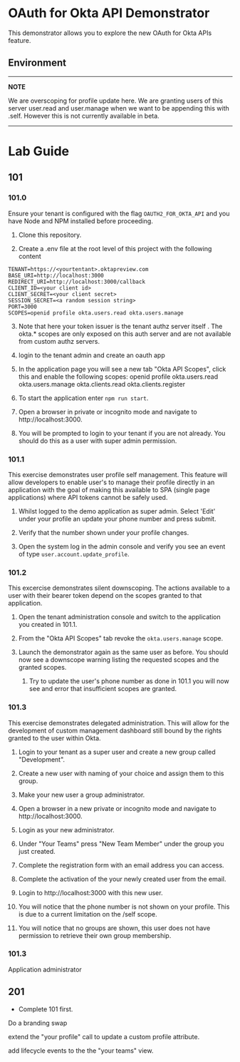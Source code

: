 # OAuth for Okta API Demonstrator

This demonstrator allows you to explore the new OAuth for Okta APIs feature.

## Environment

---
**NOTE**

We are overscoping for profile update here. We are granting users of this server user.read and
user.manage when we want to be appending this with .self. However this is not
currently available in beta.

---

# Lab Guide

## 101


### 101.0 
Ensure your tenant is configured with the flag ```OAUTH2_FOR_OKTA_API``` and you
have Node and NPM installed before proceeding.

<!-- UDP magic goes here --->

1. Clone this repository.

1. Create a .env file at the root level of this project with the following
   content

```
TENANT=https://<yourtentant>.oktapreview.com
BASE_URI=http://localhost:3000
REDIRECT_URI=http://localhost:3000/callback
CLIENT_ID=<your client id>
CLIENT_SECRET=<your client secret>
SESSION_SECRET=<a random session string>
PORT=3000
SCOPES=openid profile okta.users.read okta.users.manage
```

3. Note that here your token issuer is the tenant authz server itself . The okta.*
scopes are only exposed on this auth server and are not available from custom
authz servers.

1. login to the tenant admin and create an oauth app

1. In the application page you will see a new tab "Okta API Scopes", click this
   and enable the following scopes: openid profile okta.users.read okta.users.manage okta.clients.read okta.clients.register 

1. To start the application enter ```npm run start```.

1. Open a browser in private or incognito mode and navigate to http://localhost:3000.

1. You will be prompted to login to your tenant if you are not already. You should
do this as a user with super admin permission.

### 101.1

This exercise demonstrates user profile self management. This feature will allow
developers to enable user's to manage their profile directly in an application
with the goal of making this available to SPA (single page applications) where
API tokens cannot be safely used.

1. Whilst logged to the demo application as super admin. Select 'Edit' under
   your profile an update your phone number and press submit.

1. Verify that the number shown under your profile changes.

1. Open the system log in the admin console and verify you see an event of type
   ```user.account.update_profile```.

### 101.2

   This excercise demonstrates silent downscoping. The actions available to a
   user with their bearer token depend on the scopes granted to that
   application.
   
1. Open the tenant administration console and switch to the application you
      created in 101.1.

1. From the "Okta API Scopes" tab revoke the ```okta.users.manage``` scope.

1. Launch the demonstrator again as the same user as before. You should now
      see a downscope warning listing the requested scopes and the granted
      scopes.

   1. Try to update the user's phone number as done in 101.1 you will now see
      and error that insufficient scopes are granted.

### 101.3

This exercise demonstrates delegated administration. This will allow for the
development of custom management dashboard still bound by the rights granted to
the user within Okta.

1. Login to your tenant as a super user and create a new group called "Development".

1. Create a new user with naming of your choice and assign them to this group.

1. Make your new user a group administrator.

1. Open a browser in a new private or incognito mode and navigate to
   http://localhost:3000.

1. Login as your new administrator.

1. Under "Your Teams" press "New Team Member" under the group you just created.

1. Complete the registration form with an email address you can access.

1. Complete the activation of the your newly created user from the email.

1. Login to http://localhost:3000 with this new user.

1. You will notice that the phone number is not shown on your profile. This is
   due to a current limitation on the /self scope.

1. You will notice that no groups are shown, this user does not have permission
   to retrieve their own group membership.

### 101.3

Application administrator

## 201

- Complete 101 first.

Do a branding swap

extend the "your profile" call to update a custom profile attribute.

add lifecycle events to the the "your teams" view.